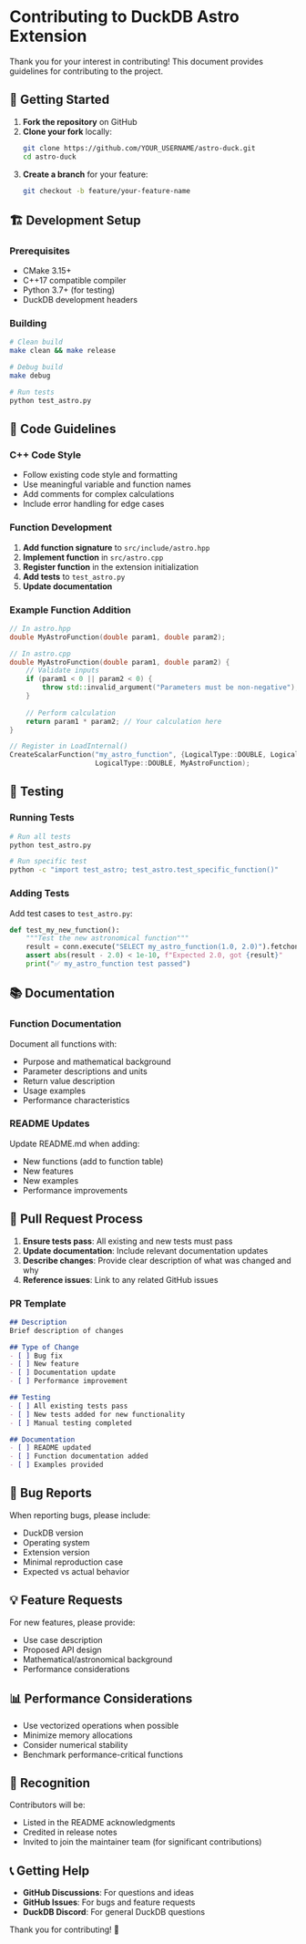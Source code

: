 # Contributing to DuckDB Astro Extension

Thank you for your interest in contributing! This document provides guidelines for contributing to the project.

## 🚀 Getting Started

1. **Fork the repository** on GitHub
2. **Clone your fork** locally:
   ```bash
   git clone https://github.com/YOUR_USERNAME/astro-duck.git
   cd astro-duck
   ```
3. **Create a branch** for your feature:
   ```bash
   git checkout -b feature/your-feature-name
   ```

## 🏗️ Development Setup

### Prerequisites
- CMake 3.15+
- C++17 compatible compiler
- Python 3.7+ (for testing)
- DuckDB development headers

### Building
```bash
# Clean build
make clean && make release

# Debug build
make debug

# Run tests
python test_astro.py
```

## 📝 Code Guidelines

### C++ Code Style
- Follow existing code style and formatting
- Use meaningful variable and function names
- Add comments for complex calculations
- Include error handling for edge cases

### Function Development
1. **Add function signature** to `src/include/astro.hpp`
2. **Implement function** in `src/astro.cpp`
3. **Register function** in the extension initialization
4. **Add tests** to `test_astro.py`
5. **Update documentation**

### Example Function Addition
```cpp
// In astro.hpp
double MyAstroFunction(double param1, double param2);

// In astro.cpp
double MyAstroFunction(double param1, double param2) {
    // Validate inputs
    if (param1 < 0 || param2 < 0) {
        throw std::invalid_argument("Parameters must be non-negative");
    }
    
    // Perform calculation
    return param1 * param2; // Your calculation here
}

// Register in LoadInternal()
CreateScalarFunction("my_astro_function", {LogicalType::DOUBLE, LogicalType::DOUBLE}, 
                     LogicalType::DOUBLE, MyAstroFunction);
```

## 🧪 Testing

### Running Tests
```bash
# Run all tests
python test_astro.py

# Run specific test
python -c "import test_astro; test_astro.test_specific_function()"
```

### Adding Tests
Add test cases to `test_astro.py`:
```python
def test_my_new_function():
    """Test the new astronomical function"""
    result = conn.execute("SELECT my_astro_function(1.0, 2.0)").fetchone()[0]
    assert abs(result - 2.0) < 1e-10, f"Expected 2.0, got {result}"
    print("✅ my_astro_function test passed")
```

## 📚 Documentation

### Function Documentation
Document all functions with:
- Purpose and mathematical background
- Parameter descriptions and units
- Return value description
- Usage examples
- Performance characteristics

### README Updates
Update README.md when adding:
- New functions (add to function table)
- New features
- New examples
- Performance improvements

## 🔄 Pull Request Process

1. **Ensure tests pass**: All existing and new tests must pass
2. **Update documentation**: Include relevant documentation updates
3. **Describe changes**: Provide clear description of what was changed and why
4. **Reference issues**: Link to any related GitHub issues

### PR Template
```markdown
## Description
Brief description of changes

## Type of Change
- [ ] Bug fix
- [ ] New feature
- [ ] Documentation update
- [ ] Performance improvement

## Testing
- [ ] All existing tests pass
- [ ] New tests added for new functionality
- [ ] Manual testing completed

## Documentation
- [ ] README updated
- [ ] Function documentation added
- [ ] Examples provided
```

## 🐛 Bug Reports

When reporting bugs, please include:
- DuckDB version
- Operating system
- Extension version
- Minimal reproduction case
- Expected vs actual behavior

## 💡 Feature Requests

For new features, please provide:
- Use case description
- Proposed API design
- Mathematical/astronomical background
- Performance considerations

## 📊 Performance Considerations

- Use vectorized operations when possible
- Minimize memory allocations
- Consider numerical stability
- Benchmark performance-critical functions

## 🌟 Recognition

Contributors will be:
- Listed in the README acknowledgments
- Credited in release notes
- Invited to join the maintainer team (for significant contributions)

## 📞 Getting Help

- **GitHub Discussions**: For questions and ideas
- **GitHub Issues**: For bugs and feature requests
- **DuckDB Discord**: For general DuckDB questions

Thank you for contributing! 🚀 
